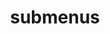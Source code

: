 ---
layout: page
title: submenus
nav: true
nav_order: 7
dropdown: true
children:
    - title: people
    - title: publications
      permalink: /publications/
    - title: Lecture
    - title: Funding
      permalink: /projects/
---